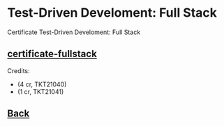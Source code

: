# Test-Driven Develoment: Full Stack

Certificate Test-Driven Develoment: Full Stack

## [certificate-fullstack](./certificate-tdd.png)

Credits:

- (4 cr, TKT21040)
- (1 cr, TKT21041)

## [Back](../README.md)
